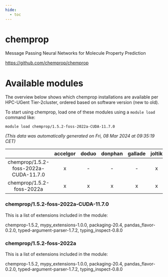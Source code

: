 ```yaml
---
hide:
  - toc
---
```


chemprop
========


Message Passing Neural Networks for Molecule Property Prediction

https://github.com/chemprop/chemprop
# Available modules


The overview below shows which chemprop installations are available per HPC-UGent Tier-2cluster, ordered based on software version (new to old).

To start using chemprop, load one of these modules using a `module load` command like:

```shell
module load chemprop/1.5.2-foss-2022a-CUDA-11.7.0
```

*(This data was automatically generated on Fri, 08 Mar 2024 at 09:35:19 CET)*  

| |accelgor|doduo|donphan|gallade|joltik|skitty|
| :---: | :---: | :---: | :---: | :---: | :---: | :---: |
|chemprop/1.5.2-foss-2022a-CUDA-11.7.0|x|-|-|-|x|-|
|chemprop/1.5.2-foss-2022a|x|x|x|x|x|x|


### chemprop/1.5.2-foss-2022a-CUDA-11.7.0

This is a list of extensions included in the module:

chemprop-1.5.2, mypy_extensions-1.0.0, packaging-20.4, pandas_flavor-0.2.0, typed-argument-parser-1.7.2, typing_inspect-0.8.0

### chemprop/1.5.2-foss-2022a

This is a list of extensions included in the module:

chemprop-1.5.2, mypy_extensions-1.0.0, packaging-20.4, pandas_flavor-0.2.0, typed-argument-parser-1.7.2, typing_inspect-0.8.0